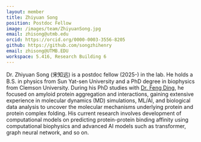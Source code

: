 ```yaml
---
layout: member
title: Zhiyuan Song
position: Postdoc Fellow
image: /images/team/ZhiyuanSong.jpg
email: zhisong@utmb.edu
orcid: https://orcid.org/0000-0003-3556-8205
github: https://github.com/songzhihenry
email: zhisong@UTMB.EDU
workspace: 5.416, Research Building 6
---
```


Dr. Zhiyuan Song (宋知远) is a postdoc fellow (2025-) in the lab. He holds a B.S. in physics from Sun Yat-sen University and a PhD degree in biophysics from Clemson University. During his PhD studies with [Dr. Feng Ding][1], he focused on amyloid protein aggregation and interactions, gaining extensive experience in molecular dynamics (MD) simulations, ML/AI, and biological data analysis to uncover the molecular mechanisms underlying protein and protein complex folding. His current research involves development of computational models on predicting protein-protein binding affinity using computational biophysics and advanced AI models such as transformer, graph neural network, and so on.

[1]: https://dlab.clemson.edu/

